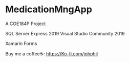 # MedicationMngApp
A COE184P Project

SQL Server Express 2019
Visual Studio Community 2019

Xamarin Forms

Buy me a coffee☕: https://Ko-fi.com/johphil

